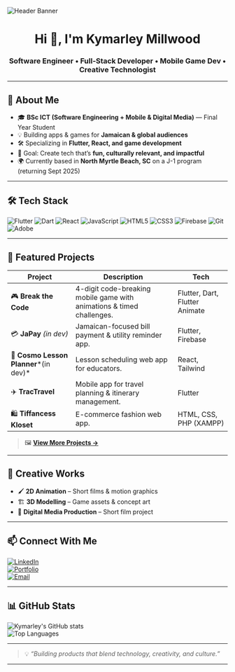 <!-- Banner -->
![Header Banner](https://your-image-link-here)  
<!-- Tip: Use a wide banner showing your dev style or brand -->

<h1 align="center">Hi 👋, I'm Kymarley Millwood</h1>
<h3 align="center">Software Engineer • Full-Stack Developer • Mobile Game Dev • Creative Technologist</h3>


---

## 🚀 About Me
- 🎓 **BSc ICT (Software Engineering + Mobile & Digital Media)** — Final Year Student  
- 💡 Building apps & games for **Jamaican & global audiences**  
- 🛠 Specializing in **Flutter, React, and game development**  
- 🎯 Goal: Create tech that’s **fun, culturally relevant, and impactful**  
- 🌍 Currently based in **North Myrtle Beach, SC** on a J-1 program (returning Sept 2025)

---

## 🛠 Tech Stack
![Flutter](https://img.shields.io/badge/Flutter-02569B?style=for-the-badge&logo=flutter&logoColor=white)
![Dart](https://img.shields.io/badge/Dart-0175C2?style=for-the-badge&logo=dart&logoColor=white)
![React](https://img.shields.io/badge/React-20232A?style=for-the-badge&logo=react&logoColor=61DAFB)
![JavaScript](https://img.shields.io/badge/JavaScript-323330?style=for-the-badge&logo=javascript&logoColor=F7DF1E)
![HTML5](https://img.shields.io/badge/HTML5-E34F26?style=for-the-badge&logo=html5&logoColor=white)
![CSS3](https://img.shields.io/badge/CSS3-1572B6?style=for-the-badge&logo=css3&logoColor=white)
![Firebase](https://img.shields.io/badge/Firebase-FFCA28?style=for-the-badge&logo=firebase&logoColor=black)
![Git](https://img.shields.io/badge/Git-F05032?style=for-the-badge&logo=git&logoColor=white)
![Adobe](https://img.shields.io/badge/Adobe%20Suite-FF0000?style=for-the-badge&logo=adobe&logoColor=white)

---

## 📌 Featured Projects
| Project | Description | Tech |
| ------- | ----------- | ---- |
| 🎮 **Break the Code** | 4-digit code-breaking mobile game with animations & timed challenges. | Flutter, Dart, Flutter Animate |
| 💳 **JaPay** *(in dev)* | Jamaican-focused bill payment & utility reminder app. | Flutter, Firebase |
| 📅 **Cosmo Lesson Planner***(in dev)* | Lesson scheduling web app for educators. | React, Tailwind |
| ✈️ **TracTravel** | Mobile app for travel planning & itinerary management. | Flutter |
| 🛍 **Tiffancess Kloset** | E-commerce fashion web app. | HTML, CSS, PHP (XAMPP) |

> 🖼 **[View More Projects →](https://github.com/Kymarley?tab=repositories)**

---

## 🎨 Creative Works
- 🖌 **2D Animation** – Short films & motion graphics
- 🏗 **3D Modelling** – Game assets & concept art
- 🎥 **Digital Media Production** – Short film project

---

## 📫 Connect With Me
[![LinkedIn](https://img.shields.io/badge/LinkedIn-0A66C2?style=for-the-badge&logo=linkedin&logoColor=white)](https://linkedin.com/in/your-link)  
[![Portfolio](https://img.shields.io/badge/Portfolio-000000?style=for-the-badge&logo=About.me&logoColor=white)](https://your-portfolio-link)  
[![Email](https://img.shields.io/badge/Email-D14836?style=for-the-badge&logo=gmail&logoColor=white)](mailto:your.email@gmail.com)  

---

## 📊 GitHub Stats
![Kymarley's GitHub stats](https://github-readme-stats.vercel.app/api?username=Kymarley&show_icons=true&theme=radical)  
![Top Languages](https://github-readme-stats.vercel.app/api/top-langs/?username=Kymarley&layout=compact&theme=radical)

---

> 💡 *“Building products that blend technology, creativity, and culture.”*

---
